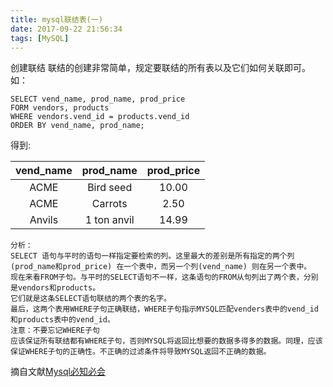 ```yaml
---
title: mysql联结表(一)
date: 2017-09-22 21:56:34
tags: [MySQL]
---
```

创建联结
联结的创建非常简单，规定要联结的所有表以及它们如何关联即可。
如：
```
SELECT vend_name, prod_name, prod_price
FORM vendors, products
WHERE vendors.vend_id = products.vend_id
ORDER BY vend_name, prod_name;
```
得到:

| vend_name  | prod_name   | prod_price |
| :-------:  | :-------:   | :--------: |
| ACME       | Bird seed   |   10.00    |
| ACME       | Carrots     |   2.50     |
| Anvils     | 1 ton anvil |   14.99    |

<!-- more -->

```
分析：
SELECT 语句与平时的语句一样指定要检索的列。这里最大的差别是所有指定的两个列(prod_name和prod_price) 在一个表中，而另一个列(vend_name) 则在另一个表中。
现在来看FROM子句。与平时的SELECT语句不一样，这条语句的FROM从句列出了两个表，分别是vendors和products。
它们就是这条SELECT语句联结的两个表的名字。
最后，这两个表用WHERE子句正确联结，WHERE子句指示MYSQL匹配venders表中的vend_id和products表中的vend_id。
注意：不要忘记WHERE子句
应该保证所有联结都有WHERE子句，否则MYSQL将返回比想要的数据多得多的数据。同理，应该保证WHERE子句的正确性。不正确的过滤条件将导致MYSQL返回不正确的数据。
```
摘自文献[Mysql必知必会](https://baike.baidu.com/item/MySQL%E5%BF%85%E7%9F%A5%E5%BF%85%E4%BC%9A/6819509?fr=aladdin)